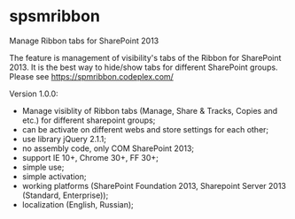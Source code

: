 # spsmribbon
Manage Ribbon tabs for SharePoint 2013

The feature is management of visibility's tabs of the Ribbon for SharePoint 2013. It is the best way to hide/show tabs for different SharePoint groups. Please see https://spmribbon.codeplex.com/

Version 1.0.0:

* Manage visiblity of Ribbon tabs (Manage, Share & Tracks, Copies and etc.) for different sharepoint groups;
* can be activate on different webs and store settings for each other;
* use library jQuery 2.1.1;
* no assembly code, only COM SharePoint 2013;
* support IE 10+, Chrome 30+, FF 30+;
* simple use;
* simple activation;
* working platforms (SharePoint Foundation 2013, Sharepoint Server 2013 (Standard, Enterprise)); 
* localization (English, Russian); 
